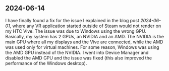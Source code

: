 ## 2024-06-14

I have finally found a fix for the issue I explained in the blog post *2024-06-01*, where any VR application started outside of Steam would not render on my HTC Vive. The issue was due to Windows using the wrong GPU. Basically, my system has 2 GPUs, an NVIDIA and an AMD. The NVIDIA is the main GPU where all my displays and the Vive are connected, while the AMD was used only for virtual machines. For some reason, Windows was using the AMD GPU instead of the NVIDIA. I went into Device Manager and disabled the AMD GPU and the issue was fixed (this also improved the performance of the Windows desktop).
